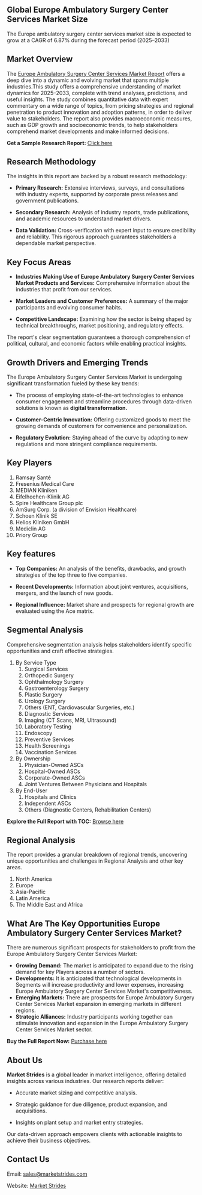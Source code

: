 <h2>Global Europe Ambulatory Surgery Center Services Market Size</h2>
<p>The Europe ambulatory surgery center services market size is expected to grow at a CAGR of 6.87% during the forecast period (2025&ndash;2033)</p>
<h2>Market Overview</h2>
<p>The <a href="https://marketstrides.com/report/">Europe Ambulatory Surgery Center Services Market Report</a> offers a deep dive into a dynamic and evolving market that spans multiple industries.This study offers a comprehensive understanding of market dynamics for 2025&ndash;2033, complete with trend analyses, predictions, and useful insights. The study combines quantitative data with expert commentary on a wide range of topics, from pricing strategies and regional penetration to product innovation and adoption patterns, in order to deliver value to stakeholders. The report also provides macroeconomic measures, such as GDP growth and socioeconomic trends, to help stakeholders comprehend market developments and make informed decisions.</p>
<p><strong>Get a Sample Research Report:</strong> <a href="https://marketstrides.com/request-sample/">Click here</a></p>
<h2>Research Methodology</h2>
<p>The insights in this report are backed by a robust research methodology:</p>
<ul>
<li>
<p><strong>Primary Research:</strong> Extensive interviews, surveys, and consultations with industry experts, supported by corporate press releases and government publications.</p>
</li>
<li>
<p><strong>Secondary Research:</strong> Analysis of industry reports, trade publications, and academic resources to understand market drivers.</p>
</li>
<li>
<p><strong>Data Validation:</strong> Cross-verification with expert input to ensure credibility and reliability. This rigorous approach guarantees stakeholders a dependable market perspective.</p>
</li>
</ul>
<h2>Key Focus Areas</h2>
<ul>
<li>
<p><strong>Industries Making Use of Europe Ambulatory Surgery Center Services Market Products and Services:</strong> Comprehensive information about the industries that profit from our services.</p>
</li>
<li>
<p><strong>Market Leaders and Customer Preferences:</strong> A summary of the major participants and evolving consumer habits.</p>
</li>
<li>
<p><strong>Competitive Landscape:</strong> Examining how the sector is being shaped by technical breakthroughs, market positioning, and regulatory effects.</p>
</li>
</ul>
<p>The report's clear segmentation guarantees a thorough comprehension of political, cultural, and economic factors while enabling practical insights.</p>
<h2>Growth Drivers and Emerging Trends</h2>
<p>The Europe Ambulatory Surgery Center Services Market is undergoing significant transformation fueled by these key trends:</p>
<ul>
<li>
<p>The process of employing state-of-the-art technologies to enhance consumer engagement and streamline procedures through data-driven solutions is known as <strong>digital transformation.</strong></p>
</li>
<li>
<p><strong>Customer-Centric Innovation:</strong> Offering customized goods to meet the growing demands of customers for convenience and personalization.</p>
</li>
<li>
<p><strong>Regulatory Evolution:</strong> Staying ahead of the curve by adapting to new regulations and more stringent compliance requirements.</p>
</li>
</ul>
<h2>Key Players</h2>
<ol>
<li>Ramsay Sant&eacute;</li>
<li>Fresenius Medical Care</li>
<li>MEDIAN Kliniken</li>
<li>Eifelhoehen-Klinik AG</li>
<li>Spire Healthcare Group plc</li>
<li>AmSurg Corp. (a division of Envision Healthcare)</li>
<li>Schoen Klinik SE</li>
<li>Helios Kliniken GmbH</li>
<li>Mediclin AG</li>
<li>Priory Group</li>
</ol>
<h2>Key features</h2>
<ul>
<li>
<p><strong>Top Companies:</strong> An analysis of the benefits, drawbacks, and growth strategies of the top three to five companies.&nbsp;</p>
</li>
<li>
<p><strong>Recent Developments:</strong> Information about joint ventures, acquisitions, mergers, and the launch of new goods.</p>
</li>
<li>
<p><strong>Regional Influence:</strong> Market share and prospects for regional growth are evaluated using the Ace matrix.</p>
</li>
</ul>
<h2>Segmental Analysis</h2>
<p>Comprehensive segmentation analysis helps stakeholders identify specific opportunities and craft effective strategies.</p>
<ol>
<li>By Service Type
<ol>
<li>Surgical Services</li>
<li>Orthopedic Surgery</li>
<li>Ophthalmology Surgery</li>
<li>Gastroenterology Surgery</li>
<li>Plastic Surgery</li>
<li>Urology Surgery</li>
<li>Others (ENT, Cardiovascular Surgeries, etc.)</li>
<li>Diagnostic Services</li>
<li>Imaging (CT Scans, MRI, Ultrasound)</li>
<li>Laboratory Testing</li>
<li>Endoscopy</li>
<li>Preventive Services</li>
<li>Health Screenings</li>
<li>Vaccination Services</li>
</ol>
</li>
<li>By Ownership
<ol>
<li>Physician-Owned ASCs</li>
<li>Hospital-Owned ASCs</li>
<li>Corporate-Owned ASCs</li>
<li>Joint Ventures Between Physicians and Hospitals</li>
</ol>
</li>
<li>By End-User
<ol>
<li>Hospitals and Clinics</li>
<li>Independent ASCs</li>
<li>Others (Diagnostic Centers, Rehabilitation Centers)</li>
</ol>
</li>
</ol>
<p><strong>Explore the Full Report with TOC:</strong> <a href="https://marketstrides.com/report/">Browse here</a></p>
<h2>Regional Analysis</h2>
<p>The report provides a granular breakdown of regional trends, uncovering unique opportunities and challenges in&nbsp;Regional Analysis and other key areas.</p>
<ol>
<li>North America</li>
<li>Europe</li>
<li>Asia-Pacific</li>
<li>Latin America</li>
<li>The Middle East and Africa</li>
</ol>
<h2>What Are The Key Opportunities Europe Ambulatory Surgery Center Services Market?</h2>
<p>There are numerous significant prospects for stakeholders to profit from the Europe Ambulatory Surgery Center Services Market:</p>
<ul>
<li><strong>Growing Demand:</strong> The market is anticipated to expand due to the rising demand for key Players across a number of sectors.</li>
<li><strong>Developments:</strong> It is anticipated that technological developments in Segments will increase productivity and lower expenses, increasing Europe Ambulatory Surgery Center Services Market's competitiveness.</li>
<li><strong>Emerging Markets:</strong> There are prospects for Europe Ambulatory Surgery Center Services Market expansion in emerging markets in different regions.</li>
<li><strong>Strategic Alliances:</strong> Industry participants working together can stimulate innovation and expansion in the Europe Ambulatory Surgery Center Services Market sector.</li>
</ul>
<p><strong>Buy the Full Report Now:</strong> <a href="https://marketstrides.com/buyNow/">Purchase here</a></p>
<h2>About Us</h2>
<p><strong>Market Strides</strong> is a global leader in market intelligence, offering detailed insights across various industries. Our research reports deliver:</p>
<ul>
<li>
<p>Accurate market sizing and competitive analysis.</p>
</li>
<li>
<p>Strategic guidance for due diligence, product expansion, and acquisitions.</p>
</li>
<li>
<p>Insights on plant setup and market entry strategies.</p>
</li>
</ul>
<p>Our data-driven approach empowers clients with actionable insights to achieve their business objectives.</p>
<h2>Contact Us</h2>
<p>Email: <a href="mailto:sales@marketstrides.com">sales@marketstrides.com</a></p>
<p>Website: <a href="https://marketstrides.com/">Market Strides</a></p>
